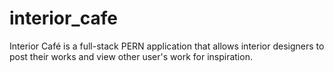 # interior_cafe
Interior Café is a full-stack PERN application that allows interior designers to post their works and view other user's work for inspiration.
